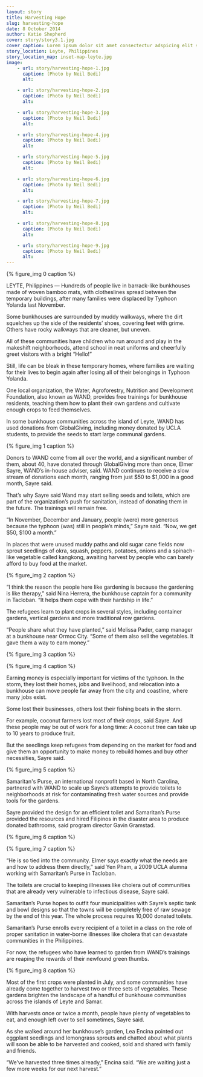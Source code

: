 ```yaml
---
layout: story
title: Harvesting Hope
slug: harvesting-hope
date: 8 October 2014
author: Katie Shepherd
cover: story/story3.1.jpg
cover_caption: Lorem ipsum dolor sit amet consectectur adspicing elit sed do eisumod.
story_location: Leyte, Philippines
story_location_map: inset-map-leyte.jpg
image:
    - url: story/harvesting-hope-1.jpg
      caption: (Photo by Neil Bedi)
      alt: 

    - url: story/harvesting-hope-2.jpg
      caption: (Photo by Neil Bedi)
      alt: 

    - url: story/harvesting-hope-3.jpg
      caption: (Photo by Neil Bedi)
      alt: 

    - url: story/harvesting-hope-4.jpg
      caption: (Photo by Neil Bedi)
      alt: 

    - url: story/harvesting-hope-5.jpg
      caption: (Photo by Neil Bedi)
      alt: 

    - url: story/harvesting-hope-6.jpg
      caption: (Photo by Neil Bedi)
      alt: 

    - url: story/harvesting-hope-7.jpg
      caption: (Photo by Neil Bedi)
      alt: 

    - url: story/harvesting-hope-8.jpg
      caption: (Photo by Neil Bedi)
      alt: 

    - url: story/harvesting-hope-9.jpg
      caption: (Photo by Neil Bedi)
      alt: 
---
```


{% figure_img 0 caption %}

LEYTE, Philippines — Hundreds of people live in barrack-like bunkhouses made of woven bamboo mats, with clotheslines spread between the temporary buildings, after many families were displaced by Typhoon Yolanda last November.

Some bunkhouses are surrounded by muddy walkways, where the dirt squelches up the side of the residents’ shoes, covering feet with grime. Others have rocky walkways that are cleaner, but uneven.

All of these communities have children who run around and play in the makeshift neighborhoods, attend school in neat uniforms and cheerfully greet visitors with a bright “Hello!” 

Still, life can be bleak in these temporary homes, where families are waiting for their lives to begin again after losing all of their belongings in Typhoon Yolanda.

One local organization, the Water, Agroforestry, Nutrition and Development Foundation, also known as WAND, provides free trainings for bunkhouse residents, teaching them how to plant their own gardens and cultivate enough crops to feed themselves.

In some bunkhouse communities across the island of Leyte, WAND has used donations from GlobalGiving, including money donated by UCLA students, to provide the seeds to start large communal gardens.

{% figure_img 1 caption %}

Donors to WAND come from all over the world, and a significant number of them, about 40, have donated through GlobalGiving more than once, Elmer Sayre, WAND’s in-house adviser, said. WAND continues to receive a slow stream of donations each month, ranging from just $50 to $1,000 in a good month, Sayre said.

That’s why Sayre said Wand may start selling seeds and toilets, which are part of the organization’s push for sanitation, instead of donating them in the future. The trainings will remain free.

“In November, December and January, people (were) more generous because the typhoon (was) still in people’s minds,” Sayre said. “Now, we get $50, $100 a month.”

In places that were unused muddy paths and old sugar cane fields now sprout seedlings of okra, squash, peppers, potatoes, onions and a spinach-like vegetable called kangkong, awaiting harvest by people who can barely afford to buy food at the market. 

{% figure_img 2 caption %}

“I think the reason the people here like gardening is because the gardening is like therapy,” said Nina Herrera, the bunkhouse captain for a community in Tacloban. “It helps them cope with their hardship in life.”

The refugees learn to plant crops in several styles, including container gardens, vertical gardens and more traditional row gardens. 

“People share what they have planted,” said Melissa Pader, camp manager at a bunkhouse near Ormoc City. “Some of them also sell the vegetables. It gave them a way to earn money.” 

{% figure_img 3 caption %}

{% figure_img 4 caption %}

Earning money is especially important for victims of the typhoon. In the storm, they lost their homes, jobs and livelihood, and relocation into a bunkhouse can move people far away from the city and coastline, where many jobs exist. 

Some lost their businesses, others lost their fishing boats in the storm. 

For example, coconut farmers lost most of their crops, said Sayre. And these people may be out of work for a long time: A coconut tree can take up to 10 years to produce fruit.

But the seedlings keep refugees from depending on the market for food and give them an opportunity to make money to rebuild homes and buy other necessities, Sayre said. 

{% figure_img 5 caption %}

Samaritan's Purse, an international nonprofit based in North Carolina, partnered with WAND to scale up Sayre’s attempts to provide toilets to neighborhoods at risk for contaminating fresh water sources and provide tools for the gardens. 

Sayre provided the design for an efficient toilet and Samaritan’s Purse provided the resources and hired Filipinos in the disaster area to produce donated bathrooms, said program director Gavin Gramstad. 

{% figure_img 6 caption %}

{% figure_img 7 caption %}

“He is so tied into the community. Elmer says exactly what the needs are and how to address them directly,” said Yen Pham, a 2009 UCLA alumna working with Samaritan’s Purse in Tacloban. 

The toilets are crucial to keeping illnesses like cholera out of communities that are already very vulnerable to infectious disease, Sayre said. 

Samaritan’s Purse hopes to outfit four municipalities with Sayre’s septic tank and bowl designs so that the towns will be completely free of raw sewage by the end of this year. The whole process requires 10,000 donated toilets. 

Samaritan’s Purse enrolls every recipient of a toilet in a class on the role of proper sanitation in water-borne illnesses like cholera that can devastate communities in the Philippines. 

For now, the refugees who have learned to garden from WAND’s trainings are reaping the rewards of their newfound green thumbs. 

{% figure_img 8 caption %}

Most of the first crops were planted in July, and some communities have already come together to harvest two or three sets of vegetables. These gardens brighten the landscape of a handful of bunkhouse communities across the islands of Leyte and Samar. 

With harvests once or twice a month, people have plenty of vegetables to eat, and enough left over to sell sometimes, Sayre said.

As she walked around her bunkhouse’s garden, Lea Encina pointed out eggplant seedlings and lemongrass sprouts and chatted about what plants will soon be able to be harvested and cooked, sold and shared with family and friends. 

“We’ve harvested three times already,” Encina said. “We are waiting just a few more weeks for our next harvest.” 
